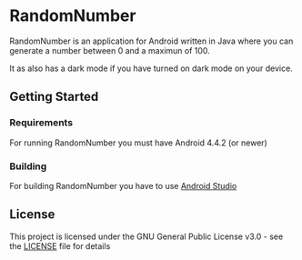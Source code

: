 # RandomNumber

RandomNumber is an application for Android written in Java where you can generate a number between 0 and a maximun of 100.

It as also has a dark mode if you have turned on dark mode on your device.

## Getting Started

### Requirements

For running RandomNumber you must have Android 4.4.2 (or newer)

### Building

For building RandomNumber you have to use [Android Studio](https://developer.android.com/studio/)

## License

This project is licensed under the GNU General Public License v3.0 - see the [LICENSE](LICENSE) file for details
